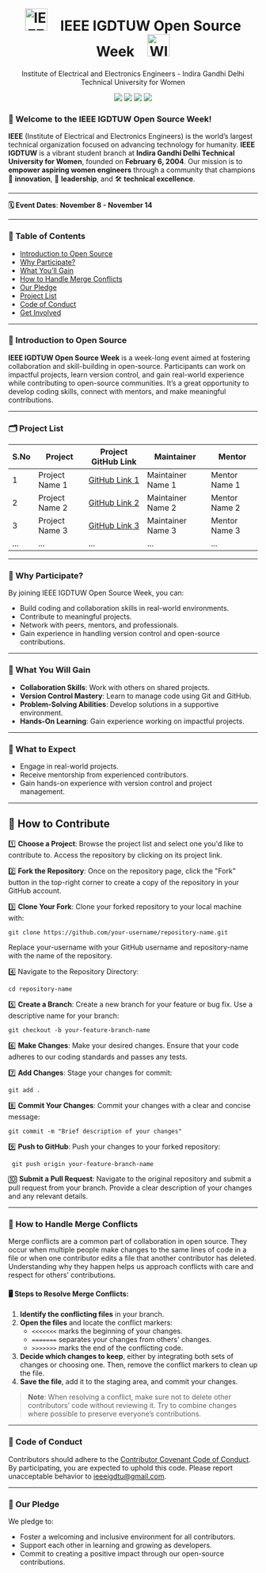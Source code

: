 <h1 align="center">
  <img src="https://github.com/user-attachments/assets/6e2a7c17-6cc2-4d22-95cd-147a61bf5110" alt="IEEE IGDTUW Logo" height="45">
  &nbsp;&nbsp;&nbsp;IEEE IGDTUW Open Source Week&nbsp;&nbsp;&nbsp;
  <img src="https://github.com/user-attachments/assets/07cb4bd6-2a98-4ceb-8d5e-7c30d41c27ee" alt="WIE Logo" height="45">
</h1>

<div align="center">
  Institute of Electrical and Electronics Engineers -  Indira Gandhi Delhi Technical University for Women
  
  <a href="https://github.com/IEEE-IGDTUW"><img src="https://img.shields.io/badge/IEEE IGDTUW GitHub%20-%231DA1F2.svg?&style=for-the-badge&logo=GitHub&logoColor=white&color=grey"></a>
  <a href="https://www.instagram.com/ieeeigdtuw/"><img src="https://img.shields.io/badge/Instagram%20-%231DA1F2.svg?&style=for-the-badge&logo=Instagram&logoColor=white"></a>
  <a href="https://www.linkedin.com/company/ieee-igdtuw/mycompany/"><img src="https://img.shields.io/badge/LinkedIn%20-%230A66C2.svg?&style=for-the-badge&logo=LinkedIn&logoColor=white"></a>
  <a href="https://x.com/ieeeigdtuw"><img src="https://img.shields.io/badge/Twitter%20-%23000000.svg?&style=for-the-badge&logo=Twitter&logoColor=white"></a>
</div>


### 🚀 Welcome to the IEEE IGDTUW Open Source Week!
**IEEE** (Institute of Electrical and Electronics Engineers) is the world’s largest technical organization focused on advancing technology for humanity. 
**IEEE IGDTUW** is a vibrant student branch at **Indira Gandhi Delhi Technical University for Women**, founded on **February 6, 2004**. Our mission is to **empower aspiring women engineers** through a community that champions 🚀 **innovation**, 🌟 **leadership**, and 🛠️ **technical excellence**. 

---

**🗓 Event Dates**: **November 8 - November 14**

---

### 📌 Table of Contents
- [Introduction to Open Source](#introduction-to-open-source)
- [Why Participate?](#why-participate)
- [What You’ll Gain](#what-you-will-gain)
- [How to Handle Merge Conflicts](#how-to-handle-merge-conflicts)
- [Our Pledge](#our-pledge)
- [Project List](#project-list)
- [Code of Conduct](#code-of-conduct)
- [Get Involved](#get-involved)

---

### 💫 Introduction to Open Source
**IEEE IGDTUW Open Source Week** is a week-long event aimed at fostering collaboration and skill-building in open-source. Participants can work on impactful projects, learn version control, and gain real-world experience while contributing to open-source communities. It’s a great opportunity to develop coding skills, connect with mentors, and make meaningful contributions.

---

### 🗂️ Project List

| S.No | Project                        | Project GitHub Link                      | Maintainer         | Mentor          |
|------|--------------------------------|------------------------------------------|--------------------|-----------------|
| 1    | Project Name 1                 | [GitHub Link 1](https://github.com/link-to-project1) | Maintainer Name 1  | Mentor Name 1   |
| 2    | Project Name 2                 | [GitHub Link 2](https://github.com/link-to-project2) | Maintainer Name 2  | Mentor Name 2   |
| 3    | Project Name 3                 | [GitHub Link 3](https://github.com/link-to-project3) | Maintainer Name 3  | Mentor Name 3   |
| ...  | ...                            | ...                                      | ...                | ...             |


---

### 🌟 Why Participate?
By joining IEEE IGDTUW Open Source Week, you can:
- Build coding and collaboration skills in real-world environments.
- Contribute to meaningful projects.
- Network with peers, mentors, and professionals.
- Gain experience in handling version control and open-source contributions.

---

### 🎊 What You Will Gain
- **Collaboration Skills**: Work with others on shared projects.
- **Version Control Mastery**: Learn to manage code using Git and GitHub.
- **Problem-Solving Abilities**: Develop solutions in a supportive environment.
- **Hands-On Learning**: Gain experience working on impactful projects.

---


### 👀 What to Expect
- Engage in real-world projects.
- Receive mentorship from experienced contributors.
- Gain hands-on experience with version control and project management.

---

## 🚀 How to Contribute

1️⃣ **Choose a Project**: Browse the project list and select one you'd like to contribute to. Access the repository by clicking on its project link.
   
2️⃣ **Fork the Repository**: Once on the repository page, click the "Fork" button in the top-right corner to create a copy of the repository in your GitHub account.

3️⃣ **Clone Your Fork**: Clone your forked repository to your local machine with:
   ```
   git clone https://github.com/your-username/repository-name.git
   ```
Replace your-username with your GitHub username and repository-name with the name of the repository.

4️⃣ Navigate to the Repository Directory:
   ```
   cd repository-name
   ```

5️⃣ **Create a Branch**: Create a new branch for your feature or bug fix. Use a descriptive name for your branch:
   ```
   git checkout -b your-feature-branch-name
   ```
6️⃣ **Make Changes**: Make your desired changes. Ensure that your code adheres to our coding standards and passes any tests.

7️⃣ **Add Changes**: Stage your changes for commit:
   ```
   git add .
   ```

8️⃣ **Commit Your Changes**: Commit your changes with a clear and concise message:
   ```
   git commit -m "Brief description of your changes"
   ```

9️⃣ **Push to GitHub**: Push your changes to your forked repository:
   ```
    git push origin your-feature-branch-name
   ```

🔟 **Submit a Pull Request**: Navigate to the original repository and submit a pull request from your branch. Provide a clear description of your changes and any relevant details.

---

### 💬 How to Handle Merge Conflicts

Merge conflicts are a common part of collaboration in open source. They occur when multiple people make changes to the same lines of code in a file or when one contributor edits a file that another contributor has deleted. Understanding why they happen helps us approach conflicts with care and respect for others’ contributions.

#### 🖥️ Steps to Resolve Merge Conflicts:
1. **Identify the conflicting files** in your branch.
2. **Open the files** and locate the conflict markers:
   - `<<<<<<<` marks the beginning of your changes.
   - `=======` separates your changes from others' changes.
   - `>>>>>>>` marks the end of the conflicting code.
3. **Decide which changes to keep**, either by integrating both sets of changes or choosing one. Then, remove the conflict markers to clean up the file.
4. **Save the file**, add it to the staging area, and commit your changes.

> **Note**: When resolving a conflict, make sure not to delete other contributors’ code without reviewing it. Try to combine changes where possible to preserve everyone’s contributions.

---

### 🤝 Code of Conduct

Contributors should adhere to the [Contributor Covenant Code of Conduct](https://www.contributor-covenant.org/version/2/0/code_of_conduct/). By participating, you are expected to uphold this code. Please report unacceptable behavior to [ieeeigdtu@gmail.com](mailto:ieeeigdtu@gmail.com).


---

### 📃 Our Pledge
We pledge to:
- Foster a welcoming and inclusive environment for all contributors.
- Support each other in learning and growing as developers.
- Commit to creating a positive impact through our open-source contributions.